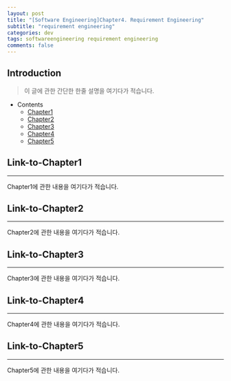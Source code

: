 ```yaml
---
layout: post
title: "[Software Engineering]Chapter4. Requirement Engineering"
subtitle: "requirement engineering"
categories: dev
tags: softwareengineering requirement engineering
comments: false
---
```


## Introduction
> 이 글에 관한 간단한 한줄 설명을 여기다가 적습니다.

- Contents
	- [Chapter1](#link-to-chapter1)
	- [Chapter2](#link-to-chapter2)
	- [Chapter3](#link-to-chapter3)
	- [Chapter4](#link-to-chapter4)
	- [Chapter5](#link-to-chapter5)
  
## Link-to-Chapter1  
---
Chapter1에 관한 내용을 여기다가 적습니다.    

## Link-to-Chapter2  
---
Chapter2에 관한 내용을 여기다가 적습니다.  

## Link-to-Chapter3  
---
Chapter3에 관한 내용을 여기다가 적습니다.  

## Link-to-Chapter4  
---
Chapter4에 관한 내용을 여기다가 적습니다.  

## Link-to-Chapter5  
---
Chapter5에 관한 내용을 여기다가 적습니다.  